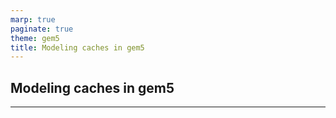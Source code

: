 ```yaml
---
marp: true
paginate: true
theme: gem5
title: Modeling caches in gem5
---
```


<!-- _class: title -->

## Modeling caches in gem5

---
